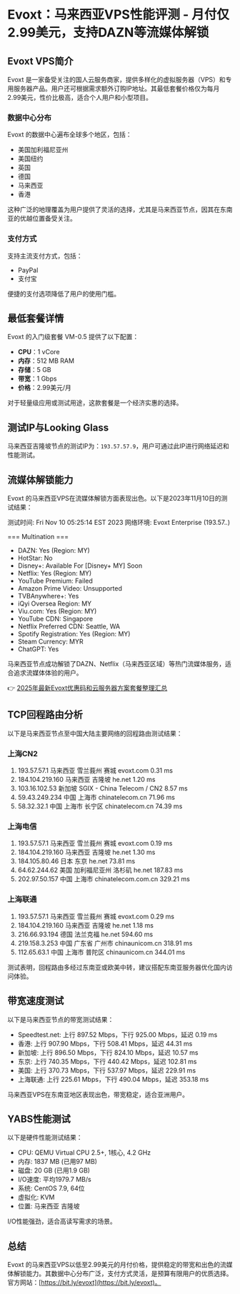# Evoxt：马来西亚VPS性能评测 - 月付仅2.99美元，支持DAZN等流媒体解锁

## Evoxt VPS简介

Evoxt 是一家备受关注的国人云服务商家，提供多样化的虚拟服务器（VPS）和专用服务器产品。用户还可根据需求额外订购IP地址。其最低套餐价格仅为每月2.99美元，性价比极高，适合个人用户和小型项目。

### 数据中心分布

Evoxt 的数据中心遍布全球多个地区，包括：

- 美国加利福尼亚州
- 美国纽约
- 英国
- 德国
- 马来西亚
- 香港

这种广泛的地理覆盖为用户提供了灵活的选择，尤其是马来西亚节点，因其在东南亚的优越位置备受关注。

### 支付方式

支持主流支付方式，包括：
- PayPal
- 支付宝

便捷的支付选项降低了用户的使用门槛。

## 最低套餐详情

Evoxt 的入门级套餐 VM-0.5 提供了以下配置：

- **CPU**：1 vCore
- **内存**：512 MB RAM
- **存储**：5 GB
- **带宽**：1 Gbps
- **价格**：2.99美元/月

对于轻量级应用或测试用途，这款套餐是一个经济实惠的选择。

## 测试IP与Looking Glass

马来西亚吉隆坡节点的测试IP为：`193.57.57.9`，用户可通过此IP进行网络延迟和性能测试。

## 流媒体解锁能力

Evoxt 的马来西亚VPS在流媒体解锁方面表现出色。以下是2023年11月10日的测试结果：

测试时间: Fri Nov 10 05:25:14 EST 2023
网络环境: Evoxt Enterprise (193.57.*.*)

=== Multination ===
- DAZN: Yes (Region: MY)
- HotStar: No
- Disney+: Available For [Disney+ MY] Soon
- Netflix: Yes (Region: MY)
- YouTube Premium: Failed
- Amazon Prime Video: Unsupported
- TVBAnywhere+: Yes
- iQyi Oversea Region: MY
- Viu.com: Yes (Region: MY)
- YouTube CDN: Singapore
- Netflix Preferred CDN: Seattle, WA
- Spotify Registration: Yes (Region: MY)
- Steam Currency: MYR
- ChatGPT: Yes

马来西亚节点成功解锁了DAZN、Netflix（马来西亚区域）等热门流媒体服务，适合追求流媒体体验的用户。

👉 [2025年最新Evoxt优惠码和云服务器方案套餐整理汇总](https://bit.ly/evoxt)

## TCP回程路由分析

以下是马来西亚节点至中国大陆主要网络的回程路由测试结果：

### 上海CN2

1. 193.57.57.1   马来西亚 雪兰莪州 赛城  evoxt.com  0.31 ms
2. 184.104.219.160  马来西亚 吉隆坡  he.net  1.20 ms
5. 103.16.102.53  新加坡  SGIX - China Telecom / CN2  8.57 ms
6. 59.43.249.234  中国 上海市  chinatelecom.cn  71.96 ms
11. 58.32.32.1  中国 上海市 长宁区  chinatelecom.cn  74.39 ms

### 上海电信

1. 193.57.57.1   马来西亚 雪兰莪州 赛城  evoxt.com  0.19 ms
2. 184.104.219.160  马来西亚 吉隆坡  he.net  1.30 ms
4. 184.105.80.46  日本 东京  he.net  73.81 ms
7. 64.62.244.62  美国 加利福尼亚州 洛杉矶  he.net  187.83 ms
10. 202.97.50.157  中国 上海市  chinatelecom.com.cn  329.21 ms

### 上海联通

1. 193.57.57.1   马来西亚 雪兰莪州 赛城  evoxt.com  0.29 ms
2. 184.104.219.160  马来西亚 吉隆坡  he.net  1.18 ms
5. 216.66.93.194  德国 法兰克福  he.net  594.60 ms
6. 219.158.3.253  中国 广东省 广州市  chinaunicom.cn  318.91 ms
11. 112.65.63.1  中国 上海市 普陀区  chinaunicom.cn  344.01 ms

测试表明，回程路由多经过东南亚或欧美中转，建议搭配东南亚服务器优化国内访问体验。

## 带宽速度测试

以下是马来西亚节点的带宽测试结果：

- Speedtest.net: 上行 897.52 Mbps，下行 925.00 Mbps，延迟 0.19 ms
- 香港: 上行 907.90 Mbps，下行 508.41 Mbps，延迟 44.31 ms
- 新加坡: 上行 896.50 Mbps，下行 824.10 Mbps，延迟 10.57 ms
- 东京: 上行 740.35 Mbps，下行 440.42 Mbps，延迟 102.81 ms
- 美国: 上行 370.73 Mbps，下行 537.97 Mbps，延迟 229.91 ms
- 上海联通: 上行 225.61 Mbps，下行 490.04 Mbps，延迟 353.18 ms

马来西亚VPS在东南亚地区表现出色，带宽稳定，适合亚洲用户。

## YABS性能测试

以下是硬件性能测试结果：

- CPU: QEMU Virtual CPU 2.5+, 1核心, 4.2 GHz
- 内存: 1837 MB (已用97 MB)
- 磁盘: 20 GB (已用1.9 GB)
- I/O速度: 平均1979.7 MB/s
- 系统: CentOS 7.9, 64位
- 虚拟化: KVM
- 位置: 马来西亚 吉隆坡

I/O性能强劲，适合高读写需求的场景。

## 总结

Evoxt 的马来西亚VPS以低至2.99美元的月付价格，提供稳定的带宽和出色的流媒体解锁能力。其数据中心分布广泛，支付方式灵活，是预算有限用户的优质选择。官方网站：[https://bit.ly/evoxt](https://bit.ly/evoxt)。